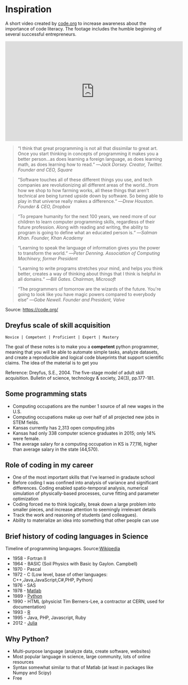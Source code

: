 # Inspiration

A short video created by [code.org](code.org) to increase awareness about the importance of code literacy. The footage includes the humble beginning of several successful entrepreneurs.

<iframe width="560" height="315" src="https://www.youtube.com/embed/nKIu9yen5nc" frameborder="0" allow="accelerometer; autoplay; encrypted-media; gyroscope; picture-in-picture" allowfullscreen></iframe>


>“I think that great programming is not all that dissimilar to great art. Once you start thinking in concepts of programming it makes you a better person...as does learning a foreign language, as does learning math, as does learning how to read.“ —*Jack Dorsey. Creator, Twitter. Founder and CEO, Square*

>“Software touches all of these different things you use, and tech companies are revolutionizing all different areas of the world...from how we shop to how farming works, all these things that aren't technical are being turned upside down by software. So being able to play in that universe really makes a difference.“ —*Drew Houston. Founder & CEO, Dropbox*

>“To prepare humanity for the next 100 years, we need more of our children to learn computer programming skills, regardless of their future profession. Along with reading and writing, the ability to program is going to define what an educated person is.“ —*Salman Khan. Founder, Khan Academy*

>“Learning to speak the language of information gives you the power to transform the world.“ —*Peter Denning. Association of Computing Machinery, former President*

>“Learning to write programs stretches your mind, and helps you think better, creates a way of thinking about things that I think is helpful in all domains.“ —*Bill Gates. Chairman, Microsoft*

>“The programmers of tomorrow are the wizards of the future. You're going to look like you have magic powers compared to everybody else“ —*Gabe Newell. Founder and President, Valve*

Source: <https://code.org/>


## Dreyfus scale of skill acquisition

    Novice | Competent | Proficient | Expert | Mastery

The goal of these notes is to make you a **competent** python programmer, meaning that you will be able to automate simple tasks, analyze datasets, and create a reproducible and logical code blueprints that support scientific claims. The idea of the material is to get you

Reference: Dreyfus, S.E., 2004. The five-stage model of adult skill acquisition. Bulletin of science, technology & society, 24(3), pp.177-181.

## Some programming stats

* Computing occupations are the number 1 source of all new wages in the U.S. 
* Computing occupations make up over half of all projected new jobs in STEM fields.
* Kansas currently has 2,313 open computing jobs
* Kansas had only 338 computer science graduates in 2015; only 14% were female.
* The average salary for a computing occupation in KS is 77,116, higher than average salary in the state (44,570).

## Role of coding in my career

* One of the most important skills that I've learned in gradaute school
* Before coding I was confined into analysis of variance and significant differences. Coding enabled spatio-temporal analysis, numerical simulation of physically-based processes, curve fitting and parameter optimization
* Coding forced me to think logically, break down a large problem into smaller pieces, and increase attention to seemingly irrelevant details
* Track the work and reasoning of students (and colleagues).
* Ability to materialize an idea into something that other people can use

## Brief history of coding languages in Science

Timeline of programming languages. Source:[Wikipedia](https://www.wikiwand.com/en/Timeline_of_programming_languages)

* 1958 - Fortran II
* 1964 - BASIC (Soil Physics with Basic by Gaylon. Campbell)
* 1970 - Pascal
* 1972 - C (Low level, base of other languages: C++,Java,JavaScript,C#,PHP, Python)
* 1976 - SAS
* 1978 - [Matlab](https://www.mathworks.com/products/matlab.html)
* 1989 - [Python](https://www.python.org/)
* 1990 - HTML (physicist Tim Berners-Lee, a contractor at CERN, used for documentation)
* 1993 - [R](https://www.r-project.org/)
* 1995 - Java, PHP, Javascript, Ruby
* 2012 - [Julia](https://julialang.org/)

## Why Python?

* Multi-purpose language (analyze data, create software, websites)
* Most popular language in science, large community, lots of online resources
* Syntax somewhat similar to that of Matlab (at least in packages like Numpy and Scipy)
* Free
